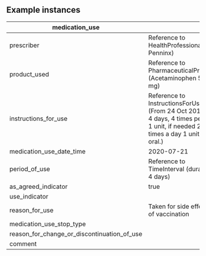 ## Example instances

|**medication_use**    |                   |
|-----------------|-------------------|
|prescriber | Reference to HealthProfessional (E. Penninx) |
|product_used | Reference to PharmaceuticalProduct (Acetaminophen 500 mg)    |
|instructions_for_use | Reference to InstructionsForUse (From 24 Oct 2016, for 4 days, 4 times per day 1 unit, if needed 2 times a day 1 unit, oral.)  |
|medication_use_date_time |  2020-07-21  |
|period_of_use | Reference to TimeInterval (duration: 4 days) |
|as_agreed_indicator |  true   |
|use_indicator |   |
|reason_for_use | Taken for side effects of vaccination  |
|medication_use_stop_type |    |
|reason_for_change_or_discontinuation_of_use |     |
|comment |     |



